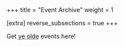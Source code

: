 +++
title = "Event Archive"
weight = 1

[extra]
reverse_subsections = true
+++

Get <abbr title='The "ye" of "ye olde" is not actually "ye", it was used as a placeholder for the Old English letter "Þ" (thorn, pronounced like the "th" in "the"), as the newly imported printing presses did not have a symbol for it. The Victorians then promptly butchered history like they always do (no horns on viking hats people!)'>ye olde</abbr> events here!